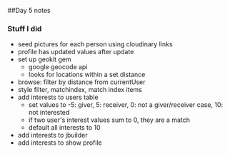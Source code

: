 ##Day 5 notes

### Stuff I did
+ seed pictures for each person using cloudinary links
+ profile has updated values after update
+ set up geokit gem
  - google geocode api
  - looks for locations within a set distance
+ browse: filter by distance from currentUser
+ style filter, matchindex, match index items
+ add interests to users table
  - set values to -5: giver, 5: receiver, 0: not a giver/receiver case, 10: not interested
  - if two user's interest values sum to 0, they are a match
  - default all interests to 10
+ add interests to jbuilder
+ add interests to show profile 
